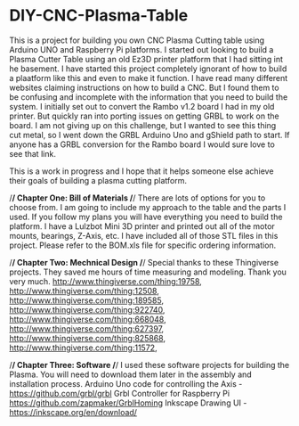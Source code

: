 # DIY-CNC-Plasma-Table
This is a project for building you own CNC Plasma Cutting table using Arduino UNO and Raspberry Pi platforms. I started out looking to build a Plasma Cutter Table using an old Ez3D printer platform that I had sitting int he basement. I have started this project completely ignorant of how to build a plaatform like this and even to make it function. I have read many different websites claiming instructions on how to build a CNC. But I found them to be confusing and incomplete with the information that you need to build the system. I initially set out to convert the Rambo v1.2 board I had in my old printer. But quickly ran into porting issues on getting GRBL to work on the board. I am not giving up on this challenge, but I wanted to see this thing cut metal, so I went down the GRBL Arduino Uno and gShield path to start. If anyone has a GRBL conversion for the Rambo board I would sure love to see that link.

This is a work in progress and I hope that it helps someone else achieve their goals of building a plasma cutting platform.

/****************************************************************************************************************************/
Chapter One: Bill of Materials
/****************************************************************************************************************************/
There are lots of options for you to choose from. I am going to include my approach to the table and the parts I used. If you follow my plans you will have everything you need to build the platform. I have a Lulzbot Mini 3D printer and printed out all of the motor mounts, bearings, Z-Axis, etc. I have included all of those STL files in this project. Please refer to the BOM.xls file for specific ordering information.

/****************************************************************************************************************************/
Chapter Two: Mechnical Design
/****************************************************************************************************************************/
Special thanks to these Thingiverse projects. They saved me hours of time measuring and modeling. Thank you very much. http://www.thingiverse.com/thing:19758, http://www.thingiverse.com/thing:12508, http://www.thingiverse.com/thing:189585, http://www.thingiverse.com/thing:922740, http://www.thingiverse.com/thing:668048, http://www.thingiverse.com/thing:627397, http://www.thingiverse.com/thing:825868, http://www.thingiverse.com/thing:11572, 

/****************************************************************************************************************************/
Chapter Three: Software
/****************************************************************************************************************************/
I used these software projects for building the Plasma. You will need to download them later in the assembly and installation process.
Arduino Uno code for controlling the Axis - https://github.com/grbl/grbl
Grbl Controller for Raspberry Pi https://github.com/zapmaker/GrblHoming
Inkscape Drawing UI - https://inkscape.org/en/download/




